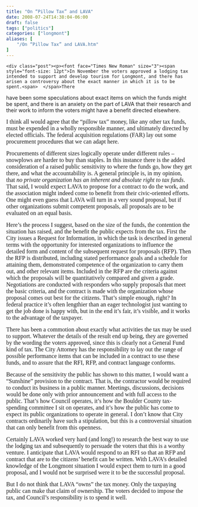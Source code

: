 ```yaml
---
title: "On “Pillow Tax” and LAVA"
date: 2008-07-24T14:38:04-06:00
draft: false
tags: ["politics"]
categories: ["longmont"]
aliases: [
	"/On “Pillow Tax” and LAVA.htm"
]
---
```


	<div class="post"><p><font face="Times New Roman" size="3"><span style="font-size: 12pt">In November the voters approved a lodging tax intended to support and develop tourism for Longmont, and there has arisen a controversy about the exact manner in which it is to be spent.<span>  </span>There
 have been some speculations about exact items on which the funds might
be spent, and there is an anxiety on the part of LAVA that their
research and their work to inform the voters might have a benefit
directed elsewhere.<span>  </span></span></font></p>
<p><font face="Times New Roman" size="3"><span style="font-size: 12pt">I
 think all would agree that the “pillow tax” money, like any other tax
funds, must be expended in a wholly responsible manner, and ultimately
directed by elected officials. <span> </span>The federal acquisition regulations (FAR) lay out some procurement procedures that we can adapt here.</span></font></p>
<p><font face="Times New Roman" size="3"><span style="font-size: 12pt">Procurements of different sizes logically operate under different rules – snowplows are harder to buy than staples.<span>  </span>In
 this instance there is the added consideration of a raised public
sensitivity to where the funds go, how they get there, and what the
accountability is. <span> </span>A general principle is, in my opinion, that <em><em><font face="Times New Roman">no private organization has an inherent and absolute right to tax funds</font></em></em>. <span> </span>That
 said, I would expect LAVA to propose for a contract to do the work, and
 the association might indeed come to benefit from their civic-oriented
efforts. <span> </span>One might even guess that LAVA will turn in a
very sound proposal, but if other organizations submit competent
proposals, all proposals are to be evaluated on an equal basis.<span>  </span></span></font></p>
<p><font face="Times New Roman" size="3"><span style="font-size: 12pt">Here’s
 the process I suggest, based on the size of the funds, the contention
the situation has raised, and the benefit the public expects from the
tax. <span> </span>First the City issues a Request for Information, in
which the task is described in general terms with the opportunity for
interested organizations to influence the detailed form and content of
the subsequent request for proposals (RFP). <span> </span>Then the RFP
is distributed, including stated performance goals and a schedule for
attaining them, demonstrated competence of the organization to carry
them out, and other relevant items. <span> </span>Included in the RFP are the criteria against which the proposals will be quantitatively compared and given a grade. <span> </span>Negotiations
 are conducted with responders who supply proposals that meet the basic
criteria, and the contract is made with the organization whose proposal
comes out best for the citizens. That’s simple enough, right? In federal
 practice it’s often lengthier than an eager technologist just wanting
to get the job done is happy with, but in the end it’s fair, it’s
visible, and it works to the advantage of the taxpayer.<span>  </span></span></font></p>
<p><font face="Times New Roman" size="3"><span style="font-size: 12pt">There
 has been a commotion about exactly what activities the tax may be used
to support. Whatever the details of the result end up being, they are
governed by the wording the voters approved, since this is clearly not a
 General Fund kind of tax. The City Attorney has the responsibility to
lay out the range of possible performance items that can be included in a
 contract to use these funds, and to assure that the RFI, RFP, and
contract language conforms. </span></font></p>
<p><font face="Times New Roman" size="3"><span style="font-size: 12pt">Because
 of the sensitivity the public has shown to this matter, I would want a
“Sunshine” provision to the contract. That is, the contractor would be
required to conduct its business in a public manner. <span> </span>Meetings, discussions, decisions would be done only with prior announcement and with full access to the public. <span> </span>That’s how Council operates, it’s how the Boulder County tax-spending committee I sit on operates, and it’s how the public has
come to expect its public organizations to operate in general. <span> </span>I
 don’t know that City contracts ordinarily have such a stipulation, but
this is a controversial situation that can only benefit from this
openness.</span></font></p>
<p><font face="Times New Roman" size="3"><span style="font-size: 12pt">Certainly
 LAVA worked very hard (and long!) to research the best way to use the
lodging tax and subsequently to persuade the voters that this is a
worthy venture. <span> </span>I anticipate that LAVA would respond to an RFI so that an RFP and contract that are to the citizens’ benefit can be written.<span>  </span>With LAVA’s detailed knowledge of the Longmont situation I would expect them to turn in a good proposal, and I would not be surprised were it to be the successful proposal. </span></font></p>
<p><font face="Times New Roman" size="3"><span style="font-size: 12pt">But I do not think that LAVA “owns” the tax money. Only the taxpaying public can make that claim of ownership.<span>  </span>The voters decided to impose the tax, and Council’s responsibility is to spend it well.<span>  </span></span></font></p>
